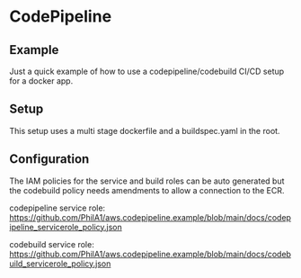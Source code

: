 # CodePipeline

## Example
Just a quick example of how to use a codepipeline/codebuild CI/CD setup for a docker app.

## Setup
This setup uses a multi stage dockerfile and a buildspec.yaml in the root.

## Configuration
The IAM policies for the service and build roles can be auto generated but the codebuild policy needs amendments to allow a connection to the ECR.

codepipeline service role: https://github.com/PhilA1/aws.codepipeline.example/blob/main/docs/codepipeline_servicerole_policy.json

codebuild service role: https://github.com/PhilA1/aws.codepipeline.example/blob/main/docs/codebuild_servicerole_policy.json
